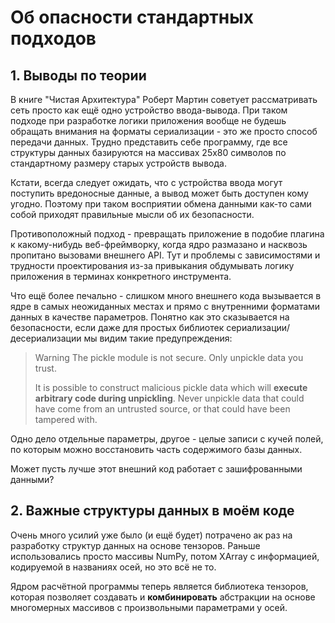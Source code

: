 # Об опасности стандартных подходов

## 1. Выводы по теории
В книге "Чистая Архитектура" Роберт Мартин советует рассматривать
сеть просто как ещё одно устройство ввода-вывода.
При таком подходе при разработке логики приложения
вообще не будешь обращать внимания на форматы сериализации -
это же просто способ передачи данных.
Трудно представить себе программу, где все структуры данных
базируются на массивах 25x80 символов по стандартному размеру
старых устройств вывода.

Кстати, всегда следует ожидать, что с устройства ввода
могут поступить вредоносные данные,
а вывод может быть доступен кому угодно.
Поэтому при таком восприятии обмена данными как-то сами собой
приходят правильные мысли об их безопасности.

Противоположный подход - превращать приложение в подобие плагина
к какому-нибудь веб-фреймворку,
когда ядро размазано и насквозь пропитано вызовами внешнего API.
Тут и проблемы с зависимостями и трудности проектирования
из-за привыкания обдумывать логику приложения
в терминах конкретного инструмента.

Что ещё более печально - слишком много внешнего кода вызывается в ядре
в самых неожиданных местах и прямо с внутренними форматами данных
в качестве параметров.
Понятно как это сказывается на безопасности, если даже для простых
библиотек сериализации/десериализации мы видим такие предупреждения:

> Warning The pickle module is not secure. Only unpickle data you trust.
>
> It is possible to construct malicious pickle data which will
> **execute arbitrary code during unpickling**.
> Never unpickle data that could have come from an untrusted source,
> or that could have been tampered with.

Одно дело отдельные параметры, другое - целые записи с кучей полей,
по которым можно восстановить часть содержимого базы данных.

Может пусть лучше этот внешний код работает с зашифрованными данными?


## 2. Важные структуры данных в моём коде
Очень много усилий уже было (и ещё будет) потрачено 
ак раз на разработку структур данных на основе тензоров.
Раньше использовались просто массивы NumPy, потом XArray с информацией,
кодируемой в названиях осей, но это всё не то.

Ядром расчётной программы теперь является библиотека тензоров,
которая позволяет создавать и **комбинировать** абстракции на основе
многомерных массивов с произвольными параметрами у осей.
